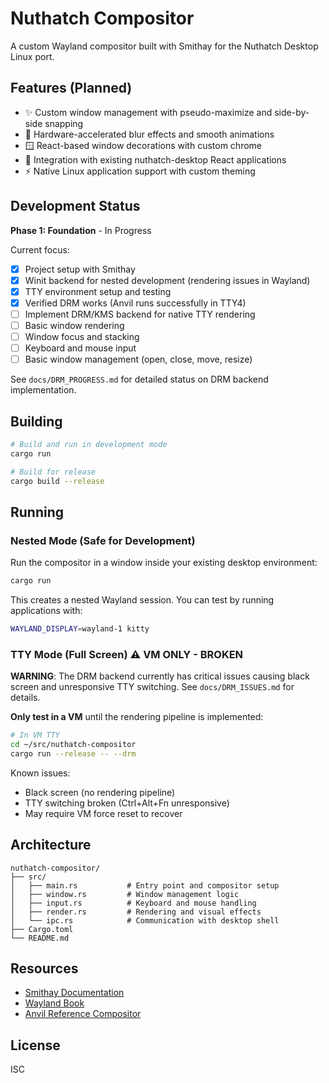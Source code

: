 # Nuthatch Compositor

A custom Wayland compositor built with Smithay for the Nuthatch Desktop Linux port.

## Features (Planned)

- ✨ Custom window management with pseudo-maximize and side-by-side snapping
- 🎨 Hardware-accelerated blur effects and smooth animations
- 🪟 React-based window decorations with custom chrome
- 🎯 Integration with existing nuthatch-desktop React applications
- ⚡ Native Linux application support with custom theming

## Development Status

**Phase 1: Foundation** - In Progress

Current focus:
- [x] Project setup with Smithay
- [x] Winit backend for nested development (rendering issues in Wayland)
- [x] TTY environment setup and testing
- [x] Verified DRM works (Anvil runs successfully in TTY4)
- [ ] Implement DRM/KMS backend for native TTY rendering
- [ ] Basic window rendering
- [ ] Window focus and stacking
- [ ] Keyboard and mouse input
- [ ] Basic window management (open, close, move, resize)

See `docs/DRM_PROGRESS.md` for detailed status on DRM backend implementation.

## Building

```bash
# Build and run in development mode
cargo run

# Build for release
cargo build --release
```

## Running

### Nested Mode (Safe for Development)

Run the compositor in a window inside your existing desktop environment:

```bash
cargo run
```

This creates a nested Wayland session. You can test by running applications with:

```bash
WAYLAND_DISPLAY=wayland-1 kitty
```

### TTY Mode (Full Screen) ⚠️ **VM ONLY - BROKEN**

**WARNING**: The DRM backend currently has critical issues causing black screen and unresponsive TTY switching. See `docs/DRM_ISSUES.md` for details.

**Only test in a VM** until the rendering pipeline is implemented:

```bash
# In VM TTY
cd ~/src/nuthatch-compositor
cargo run --release -- --drm
```

Known issues:
- Black screen (no rendering pipeline)
- TTY switching broken (Ctrl+Alt+Fn unresponsive)
- May require VM force reset to recover

## Architecture

```
nuthatch-compositor/
├── src/
│   ├── main.rs           # Entry point and compositor setup
│   ├── window.rs         # Window management logic
│   ├── input.rs          # Keyboard and mouse handling
│   ├── render.rs         # Rendering and visual effects
│   └── ipc.rs            # Communication with desktop shell
├── Cargo.toml
└── README.md
```

## Resources

- [Smithay Documentation](https://smithay.github.io/smithay/)
- [Wayland Book](https://wayland-book.com/)
- [Anvil Reference Compositor](https://github.com/Smithay/smithay/tree/master/anvil)

## License

ISC
